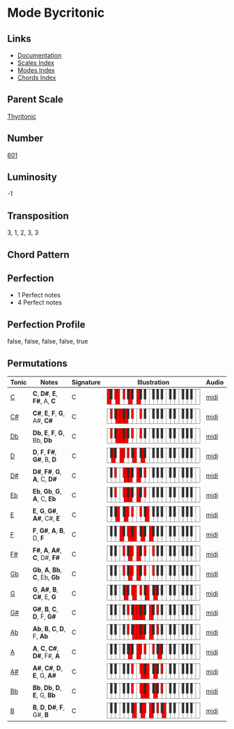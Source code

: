 # Mode Bycritonic

## Links

- [Documentation](README.md)
- [Scales Index](Scales.md)
- [Modes Index](Modes.md)
- [Chords Index](Chords.md)

## Parent Scale

[Thyritonic](ScaleThyritonic.md)

## Number

[601](https://ianring.com/musictheory/scales/601)

## Luminosity

-1

## Transposition

3, 1, 2, 3, 3

## Chord Pattern



## Perfection

- 1 Perfect notes
- 4 Perfect notes

## Perfection Profile

false, false, false, false, true

## Permutations

| Tonic | Notes | Signature | Illustration | Audio |
|-------|-------|-----------|--------------|-------|
| [C](ModeCNaturalBycritonic.md) | **C**, **D#**, **E**, **F#**, A, **C** | C | ![CNaturalBycritonic](ModeCNaturalBycritonic.png) | [midi](https://github.com/edipermadi/music/blob/main/docs/ModeCNaturalBycritonic.mid?raw=true) |
| [C#](ModeCSharpBycritonic.md) | **C#**, **E**, **F**, **G**, A#, **C#** | C | ![CSharpBycritonic](ModeCSharpBycritonic.png) | [midi](https://github.com/edipermadi/music/blob/main/docs/ModeCSharpBycritonic.mid?raw=true) |
| [Db](ModeDFlatBycritonic.md) | **Db**, **E**, **F**, **G**, Bb, **Db** | C | ![DFlatBycritonic](ModeDFlatBycritonic.png) | [midi](https://github.com/edipermadi/music/blob/main/docs/ModeDFlatBycritonic.mid?raw=true) |
| [D](ModeDNaturalBycritonic.md) | **D**, **F**, **F#**, **G#**, B, **D** | C | ![DNaturalBycritonic](ModeDNaturalBycritonic.png) | [midi](https://github.com/edipermadi/music/blob/main/docs/ModeDNaturalBycritonic.mid?raw=true) |
| [D#](ModeDSharpBycritonic.md) | **D#**, **F#**, **G**, **A**, C, **D#** | C | ![DSharpBycritonic](ModeDSharpBycritonic.png) | [midi](https://github.com/edipermadi/music/blob/main/docs/ModeDSharpBycritonic.mid?raw=true) |
| [Eb](ModeEFlatBycritonic.md) | **Eb**, **Gb**, **G**, **A**, C, **Eb** | C | ![EFlatBycritonic](ModeEFlatBycritonic.png) | [midi](https://github.com/edipermadi/music/blob/main/docs/ModeEFlatBycritonic.mid?raw=true) |
| [E](ModeENaturalBycritonic.md) | **E**, **G**, **G#**, **A#**, C#, **E** | C | ![ENaturalBycritonic](ModeENaturalBycritonic.png) | [midi](https://github.com/edipermadi/music/blob/main/docs/ModeENaturalBycritonic.mid?raw=true) |
| [F](ModeFNaturalBycritonic.md) | **F**, **G#**, **A**, **B**, D, **F** | C | ![FNaturalBycritonic](ModeFNaturalBycritonic.png) | [midi](https://github.com/edipermadi/music/blob/main/docs/ModeFNaturalBycritonic.mid?raw=true) |
| [F#](ModeFSharpBycritonic.md) | **F#**, **A**, **A#**, **C**, D#, **F#** | C | ![FSharpBycritonic](ModeFSharpBycritonic.png) | [midi](https://github.com/edipermadi/music/blob/main/docs/ModeFSharpBycritonic.mid?raw=true) |
| [Gb](ModeGFlatBycritonic.md) | **Gb**, **A**, **Bb**, **C**, Eb, **Gb** | C | ![GFlatBycritonic](ModeGFlatBycritonic.png) | [midi](https://github.com/edipermadi/music/blob/main/docs/ModeGFlatBycritonic.mid?raw=true) |
| [G](ModeGNaturalBycritonic.md) | **G**, **A#**, **B**, **C#**, E, **G** | C | ![GNaturalBycritonic](ModeGNaturalBycritonic.png) | [midi](https://github.com/edipermadi/music/blob/main/docs/ModeGNaturalBycritonic.mid?raw=true) |
| [G#](ModeGSharpBycritonic.md) | **G#**, **B**, **C**, **D**, F, **G#** | C | ![GSharpBycritonic](ModeGSharpBycritonic.png) | [midi](https://github.com/edipermadi/music/blob/main/docs/ModeGSharpBycritonic.mid?raw=true) |
| [Ab](ModeAFlatBycritonic.md) | **Ab**, **B**, **C**, **D**, F, **Ab** | C | ![AFlatBycritonic](ModeAFlatBycritonic.png) | [midi](https://github.com/edipermadi/music/blob/main/docs/ModeAFlatBycritonic.mid?raw=true) |
| [A](ModeANaturalBycritonic.md) | **A**, **C**, **C#**, **D#**, F#, **A** | C | ![ANaturalBycritonic](ModeANaturalBycritonic.png) | [midi](https://github.com/edipermadi/music/blob/main/docs/ModeANaturalBycritonic.mid?raw=true) |
| [A#](ModeASharpBycritonic.md) | **A#**, **C#**, **D**, **E**, G, **A#** | C | ![ASharpBycritonic](ModeASharpBycritonic.png) | [midi](https://github.com/edipermadi/music/blob/main/docs/ModeASharpBycritonic.mid?raw=true) |
| [Bb](ModeBFlatBycritonic.md) | **Bb**, **Db**, **D**, **E**, G, **Bb** | C | ![BFlatBycritonic](ModeBFlatBycritonic.png) | [midi](https://github.com/edipermadi/music/blob/main/docs/ModeBFlatBycritonic.mid?raw=true) |
| [B](ModeBNaturalBycritonic.md) | **B**, **D**, **D#**, **F**, G#, **B** | C | ![BNaturalBycritonic](ModeBNaturalBycritonic.png) | [midi](https://github.com/edipermadi/music/blob/main/docs/ModeBNaturalBycritonic.mid?raw=true) |
